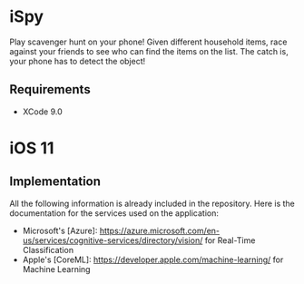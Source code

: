 # iSpy
Play scavenger hunt on your phone! Given different household items, race against your friends to see who can find the items on the list. The catch is, your phone has to detect the object!

## Requirements
* XCode 9.0
# iOS 11

## Implementation
All the following information is already included in the repository. Here is the documentation for the services used on the application: 
* Microsoft's [Azure]: https://azure.microsoft.com/en-us/services/cognitive-services/directory/vision/ for Real-Time Classification
* Apple's [CoreML]: https://developer.apple.com/machine-learning/ for Machine Learning
